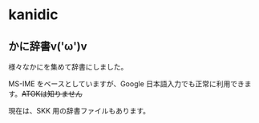 # kanidic
## かに辞書v('ω')v

様々なかにを集めて辞書にしました。

MS-IME をベースとしていますが、Google 日本語入力でも正常に利用できます。~~ATOKは知りません~~

現在は、SKK 用の辞書ファイルもあります。
